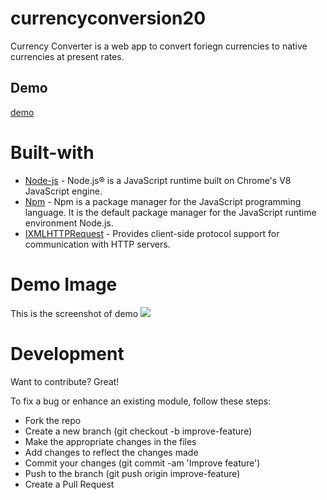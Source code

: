 # currencyconversion20
Currency Converter is a web app to convert foriegn currencies to native currencies at present rates.

## Demo

[demo](https://currencyconversion20.herokuapp.com)


# Built-with
* [Node-js](https://nodejs.org/en/docs/)  - Node.js® is a JavaScript runtime built on Chrome's V8 JavaScript engine.
* [Npm](https://docs.npmjs.com/)  -   Npm is a package manager for the JavaScript programming language. It is the default package manager for the JavaScript runtime environment Node.js.
* [IXMLHTTPRequest](https://docs.microsoft.com/en-us/previous-versions/windows/desktop/ms759148(v%3Dvs.85)) - Provides client-side protocol support for communication with HTTP servers. 

# Demo Image
This is the screenshot of demo
![](https://github.com/SufiaAshraf/currencyconversion20/blob/master/Screenshot_20200426-025507.png)


# Development
Want to contribute? Great!

To fix a bug or enhance an existing module, follow these steps:
* Fork the repo
* Create a new branch (git checkout -b improve-feature)
* Make the appropriate changes in the files
* Add changes to reflect the changes made
* Commit your changes (git commit -am 'Improve feature')
* Push to the branch (git push origin improve-feature)
* Create a Pull Request
